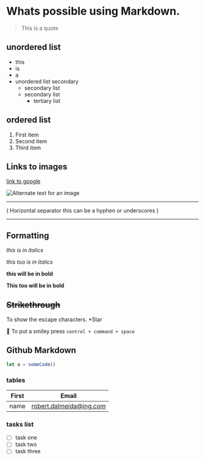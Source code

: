 # Whats possible using Markdown.

> This is a quote


## unordered list
* this
* is
* a
* unordered list secondary
  * secondary list
  * secondary list
    * tertiary list

## ordered list
1. First item
1. Second item
1. Third item

## Links to images

[link to google](www.google.com)

![Alternate text for an image](https://angelusnews.com/wp-content/uploads/2019/06/DP-14936-010-scaled-e1590947902976-1024x575.jpg)


---
( Horizontal separator this can be a hyphen or underscores )
___

## Formatting

*this is in italics*

_this too is in italics_


**this will be in bold**

__This too will be in bold__


~~Strikethrough~~
---

To show the escape characters. \*Star

🤩 To put a smiley press ``` control + command + space ```


## Github Markdown

```js
let a = someCode()
```

### tables

| First | Email |
| - | - |
| name | robert.dalmeida@ing.com |


### tasks list

* [ ] task one
* [ ] task two
* [ ] task three

